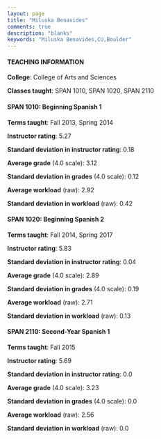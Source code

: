 ```yaml
---
layout: page
title: "Miluska Benavides" 
comments: true
description: "blanks"
keywords: "Miluska Benavides,CU,Boulder"
---
```

<head>
<script src="https://ajax.googleapis.com/ajax/libs/jquery/2.1.3/jquery.min.js"></script>
<script src="https://dl.dropboxusercontent.com/s/pc42nxpaw1ea4o9/highcharts.js?dl=0"></script>
<!-- <script src="../assets/js/highcharts.js"></script> -->
<style type="text/css">@font-face {
	font-family: "Bebas Neue";
	src: url(https://www.filehosting.org/file/details/544349/BebasNeue Regular.otf) format("opentype");
	}
	h1.Bebas { 
		font-family: "Bebas Neue", Verdana, Tahoma;
	}
</style>
</head>
	   
#### TEACHING INFORMATION

**College**: College of Arts and Sciences

**Classes taught**: SPAN 1010, SPAN 1020, SPAN 2110

#### SPAN 1010: Beginning Spanish 1

**Terms taught**: Fall 2013, Spring 2014

**Instructor rating**: 5.27

**Standard deviation in instructor rating**: 0.18

**Average grade** (4.0 scale): 3.12

**Standard deviation in grades** (4.0 scale): 0.12

**Average workload** (raw): 2.92

**Standard deviation in workload** (raw): 0.42

#### SPAN 1020: Beginning Spanish 2

**Terms taught**: Fall 2014, Spring 2017

**Instructor rating**: 5.83

**Standard deviation in instructor rating**: 0.04

**Average grade** (4.0 scale): 2.89

**Standard deviation in grades** (4.0 scale): 0.19

**Average workload** (raw): 2.71

**Standard deviation in workload** (raw): 0.13

#### SPAN 2110: Second-Year Spanish 1

**Terms taught**: Fall 2015

**Instructor rating**: 5.69

**Standard deviation in instructor rating**: 0.0

**Average grade** (4.0 scale): 3.23

**Standard deviation in grades** (4.0 scale): 0.0

**Average workload** (raw): 2.56

**Standard deviation in workload** (raw): 0.0

